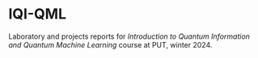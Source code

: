 # IQI-QML

Laboratory and projects reports for *Introduction to Quantum Information and Quantum Machine
Learning* course at PUT, winter 2024.